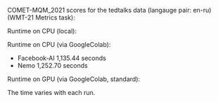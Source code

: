 COMET-MQM_2021 scores for the tedtalks data (langauge pair: en-ru)(WMT-21 Metrics task):

Runtime on CPU (local):

Runtime on CPU (via GoogleColab):

- Facebook-AI 1,135.44 seconds
- Nemo 1,252.70 seconds

Runtime on GPU (via GoogleColab, standard):

The time varies with each run.

